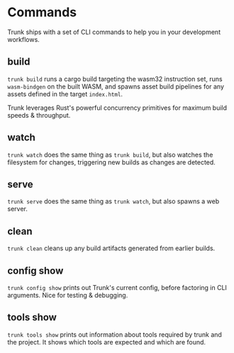 # Commands

Trunk ships with a set of CLI commands to help you in your development workflows.

## build

`trunk build` runs a cargo build targeting the wasm32 instruction set, runs `wasm-bindgen` on the built WASM, and spawns
asset build pipelines for any assets defined in the target `index.html`.

Trunk leverages Rust's powerful concurrency primitives for maximum build speeds & throughput.

## watch

`trunk watch` does the same thing as `trunk build`, but also watches the filesystem for changes, triggering new builds
as changes are detected.

## serve

`trunk serve` does the same thing as `trunk watch`, but also spawns a web server.

## clean

`trunk clean` cleans up any build artifacts generated from earlier builds.

## config show

`trunk config show` prints out Trunk's current config, before factoring in CLI arguments. Nice for testing & debugging.

## tools show

`trunk tools show` prints out information about tools required by trunk and the project. It shows which tools are
expected and which are found. 
